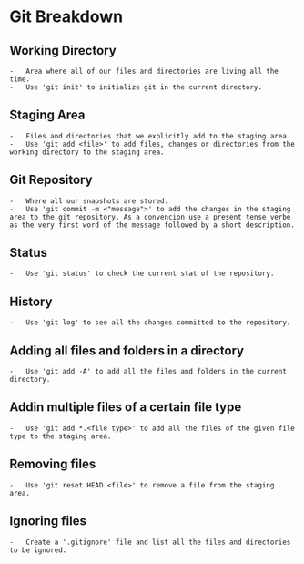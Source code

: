 # Git Breakdown

## Working Directory

    -   Area where all of our files and directories are living all the time.
    -   Use 'git init' to initialize git in the current directory.

## Staging Area

    -   Files and directories that we explicitly add to the staging area.
    -   Use 'git add <file>' to add files, changes or directories from the working directory to the staging area.

## Git Repository

    -   Where all our snapshots are stored.
    -   Use 'git commit -m <"message">' to add the changes in the staging area to the git repository. As a convencion use a present tense verbe as the very first word of the message followed by a short description.

## Status

    -   Use 'git status' to check the current stat of the repository.

## History

    -   Use 'git log' to see all the changes committed to the repository.

## Adding all files and folders in a directory

    -   Use 'git add -A' to add all the files and folders in the current directory.

## Addin multiple files of a certain file type

    -   Use 'git add *.<file type>' to add all the files of the given file type to the staging area.

## Removing files

    -   Use 'git reset HEAD <file>' to remove a file from the staging area.

## Ignoring files

    -   Create a '.gitignore' file and list all the files and directories to be ignored.
